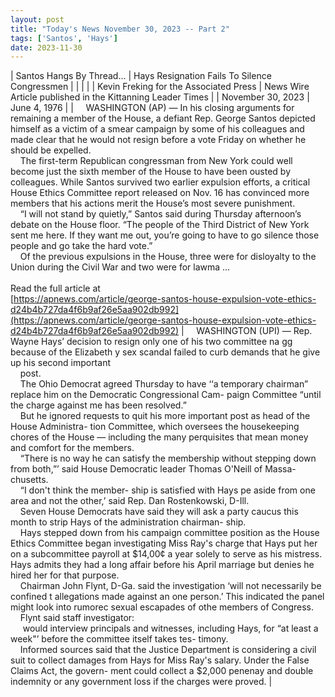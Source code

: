 ```yaml
---
layout: post
title: "Today's News November 30, 2023 -- Part 2"
tags: ['Santos', 'Hays']
date: 2023-11-30
---
```


| Santos Hangs By Thread... | Hays Resignation Fails To Silence Congressmen |
|  |  |
| Kevin Freking for the Associated Press | News Wire Article published in the Kittanning Leader Times |
| November 30, 2023 | June 4, 1976 |
| &nbsp;&nbsp;&nbsp;&nbsp;WASHINGTON (AP) — In his closing arguments for remaining a member of the House, a defiant Rep. George Santos depicted himself as a victim of a smear campaign by some of his colleagues and made clear that he would not resign before a vote Friday on whether he should be expelled.<br>&nbsp;&nbsp;&nbsp;&nbsp;The first-term Republican congressman from New York could well become just the sixth member of the House to have been ousted by colleagues. While Santos survived two earlier expulsion efforts, a critical House Ethics Committee report released on Nov. 16 has convinced more members that his actions merit the House’s most severe punishment.<br>&nbsp;&nbsp;&nbsp;&nbsp;“I will not stand by quietly,” Santos said during Thursday afternoon’s debate on the House floor. “The people of the Third District of New York sent me here. If they want me out, you’re going to have to go silence those people and go take the hard vote.”<br>&nbsp;&nbsp;&nbsp;&nbsp;Of the previous expulsions in the House, three were for disloyalty to the Union during the Civil War and two were for lawma ...<br><br>Read the full article at<br>[https://apnews.com/article/george-santos-house-expulsion-vote-ethics-d24b4b727da4f6b9af26e5aa902db992](https://apnews.com/article/george-santos-house-expulsion-vote-ethics-d24b4b727da4f6b9af26e5aa902db992) | &nbsp;&nbsp;&nbsp;&nbsp;WASHINGTON (UPI) — Rep. Wayne Hays’ decision to resign only one of his two committee na gg because of the Elizabeth y sex scandal failed to curb demands that he give up his second important<br>&nbsp;&nbsp;&nbsp;&nbsp;post.<br>&nbsp;&nbsp;&nbsp;&nbsp;The Ohio Democrat agreed Thursday to have ‘‘a temporary chairman” replace him on the Democratic Congressional Cam- paign Committee “until the charge against me has been resolved.”<br>&nbsp;&nbsp;&nbsp;&nbsp;But he ignored requests to quit his more important post as head of the House Administra- tion Committee, which oversees the housekeeping chores of the House — including the many perquisites that mean money and comfort for the members.<br>&nbsp;&nbsp;&nbsp;&nbsp;“There is no way he can satisfy the membership without stepping down from both,”’ said House Democratic leader Thomas O'Neill of Massa- chusetts.<br>&nbsp;&nbsp;&nbsp;&nbsp;“I don't think the member- ship is satisfied with Hays pe aside from one area and not the other,’ said Rep. Dan Rostenkowski, D-Ill.<br>&nbsp;&nbsp;&nbsp;&nbsp;Seven House Democrats have said they will ask a party caucus this month to strip Hays of the administration chairman- ship.<br>&nbsp;&nbsp;&nbsp;&nbsp;Hays stepped down from his campaign committee position as the House Ethics Committee began investigating Miss Ray's charge that Hays put her on a subcommittee payroll at $14,00¢ a year solely to serve as his mistress. Hays admits they had a long affair before his April marriage but denies he hired her for that purpose.<br>&nbsp;&nbsp;&nbsp;&nbsp;Chairman John Flynt, D-Ga. said the investigation ‘will not necessarily be confined t allegations made against an one person.’ This indicated the panel might look into rumorec sexual escapades of othe members of Congress.<br>&nbsp;&nbsp;&nbsp;&nbsp;Flynt said staff investigator:<br>&nbsp;&nbsp;&nbsp;&nbsp; would interview principals and witnesses, including Hays, for “at least a week"’ before the committee itself takes tes- timony.<br>&nbsp;&nbsp;&nbsp;&nbsp;Informed sources said that the Justice Department is considering a civil suit to collect damages from Hays for Miss Ray's salary. Under the False Claims Act, the govern- ment could collect a $2,000 penenay and double indemnity or any government loss if the charges were proved.  |